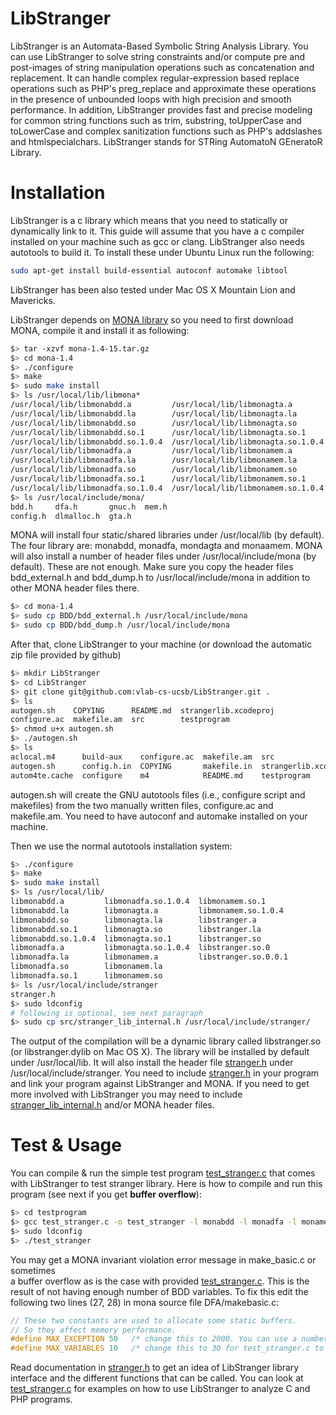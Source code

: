 LibStranger
========
LibStranger is an Automata-Based Symbolic String Analysis Library. You
can use LibStranger to solve string constraints and/or compute pre and
post-images of string manipulation operations such as concatenation and
replacement. It can handle complex regular-expression based replace
operations such as PHP's preg_replace and approximate these operations
in the presence of unbounded loops with high precision and smooth
performance. In addition, LibStranger provides fast and precise modeling
for common string functions such as trim, substring, toUpperCase and
toLowerCase and complex sanitization functions such as PHP's addslashes
and htmlspecialchars. LibStranger stands for STRing AutomatoN GEneratoR
Library.

Installation
============
LibStranger is a c library which means that you need to statically or dynamically link 
to it. This guide will assume that you have a c compiler installed on your machine such 
as gcc or clang. LibStranger also needs autotools to build it. To install these under
Ubuntu Linux run the following:
```bash
sudo apt-get install build-essential autoconf automake libtool
```
LibStranger has been also tested under Mac OS X Mountain Lion and Mavericks.

LibStranger depends on [MONA library](http://www.brics.dk/mona/index.html) so you need to 
first download MONA, compile it and install it as following:
```bash
$> tar -xzvf mona-1.4-15.tar.gz
$> cd mona-1.4
$> ./configure
$> make
$> sudo make install
$> ls /usr/local/lib/libmona*
/usr/local/lib/libmonabdd.a         /usr/local/lib/libmonagta.a
/usr/local/lib/libmonabdd.la        /usr/local/lib/libmonagta.la
/usr/local/lib/libmonabdd.so        /usr/local/lib/libmonagta.so
/usr/local/lib/libmonabdd.so.1      /usr/local/lib/libmonagta.so.1
/usr/local/lib/libmonabdd.so.1.0.4  /usr/local/lib/libmonagta.so.1.0.4
/usr/local/lib/libmonadfa.a         /usr/local/lib/libmonamem.a
/usr/local/lib/libmonadfa.la        /usr/local/lib/libmonamem.la
/usr/local/lib/libmonadfa.so        /usr/local/lib/libmonamem.so
/usr/local/lib/libmonadfa.so.1      /usr/local/lib/libmonamem.so.1
/usr/local/lib/libmonadfa.so.1.0.4  /usr/local/lib/libmonamem.so.1.0.4
$> ls /usr/local/include/mona/
bdd.h     dfa.h       gnuc.h  mem.h
config.h  dlmalloc.h  gta.h
```
MONA will install four static/shared libraries under /usr/local/lib (by default). The
four library are: monabdd, monadfa, mondagta and monaamem.
MONA will also install a number of header files under /usr/local/include/mona (by default).
These are not enough. Make sure you copy the header files bdd\_external.h and 
bdd\_dump.h to /usr/local/include/mona in addition to other MONA header files there.
```bash
$> cd mona-1.4
$> sudo cp BDD/bdd_external.h /usr/local/include/mona
$> sudo cp BDD/bdd_dump.h /usr/local/include/mona
```

After that, clone LibStranger to your machine (or download the automatic zip file provided 
by github) 
```bash
$> mkdir LibStranger
$> cd LibStranger
$> git clone git@github.com:vlab-cs-ucsb/LibStranger.git .
$> ls
autogen.sh    COPYING      README.md  strangerlib.xcodeproj
configure.ac  makefile.am  src        testprogram
$> chmod u+x autogen.sh
$> ./autogen.sh
$> ls
aclocal.m4      build-aux    configure.ac  makefile.am  src
autogen.sh      config.h.in  COPYING       makefile.in  strangerlib.xcodeproj
autom4te.cache  configure    m4            README.md    testprogram
```
autogen.sh will create the GNU autotools files (i.e., configure script and makefiles) 
from the two manually written files, configure.ac and makefile.am. You need to have 
autoconf and automake installed on your machine.

Then we use the normal autotools installation system:
```bash
$> ./configure
$> make
$> sudo make install
$> ls /usr/local/lib/
libmonabdd.a         libmonadfa.so.1.0.4  libmonamem.so.1
libmonabdd.la        libmonagta.a         libmonamem.so.1.0.4
libmonabdd.so        libmonagta.la        libstranger.a
libmonabdd.so.1      libmonagta.so        libstranger.la
libmonabdd.so.1.0.4  libmonagta.so.1      libstranger.so
libmonadfa.a         libmonagta.so.1.0.4  libstranger.so.0
libmonadfa.la        libmonamem.a         libstranger.so.0.0.1
libmonadfa.so        libmonamem.la
libmonadfa.so.1      libmonamem.so
$> ls /usr/local/include/stranger
stranger.h
$> sudo ldconfig
# following is optional, see next paragraph
$> sudo cp src/stranger_lib_internal.h /usr/local/include/stranger/
```
The output of the compilation will be a dynamic library called libstranger.so (or 
libstranger.dylib on Mac OS X). The library will be installed by default under
/usr/local/lib. It will also install the header file [stranger.h](src/stranger.h) 
under /usr/local/include/stranger. You need to include [stranger.h](src/stranger.h) 
in your program and link your program against LibStranger and MONA. If you need 
to get more involved with LibStranger you may need to include 
[stranger\_lib\_internal.h](src/stranger_lib_internal.h) and/or MONA header files.

Test & Usage
============
You can compile & run the simple test program [test_stranger.c](testprogram/test_stranger.c) 
that comes with LibStranger to test stranger library. Here is how to compile and 
run this program (see next if you get **buffer overflow**):
```bash
$> cd testprogram
$> gcc test_stranger.c -o test_stranger -l monabdd -l monadfa -l monamem -l stranger
$> sudo ldconfig
$> ./test_stranger
```
You may get a MONA invariant violation error message in make\_basic.c or sometimes  
a buffer overflow as is the case with provided [test_stranger.c](testprogram/test_stranger.c).
This is the result of not having enough number of BDD variables. To fix this edit 
the following two lines (27, 28) in mona source file DFA/makebasic.c:
```c
// These two constants are used to allocate some static buffers. 
// So they affect memory performance.
#define MAX_EXCEPTION 50   /* change this to 2000. You can use a number as large as 2^MAX_VARIABLES */
#define MAX_VARIABLES 10   /* change this to 30 for test_stranger.c to run. You can use any number you want. */
```

Read documentation in [stranger.h](src/stranger.h) to get an idea of LibStranger 
library interface and the different functions that can be called. You can look at 
[test_stranger.c](testprogram/test_stranger.c) for examples on how to use LibStranger 
to analyze C and PHP programs.
